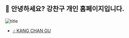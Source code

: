 ## 🎨 안녕하세요? 강찬구 개인 홈페이지입니다.
![title](https://i1.sndcdn.com/avatars-rnMFvBpuxlInhZKm-i0CM4g-t500x500.jpg)   

- [🎶 KANG CHAN GU](https://main--rkdcksrn.netlify.app/)

